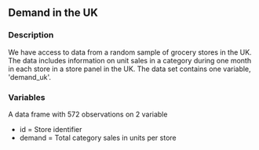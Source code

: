 ## Demand in the UK

### Description

We have access to data from a random sample of grocery stores in the UK. The data includes information on unit sales in a category during one month in each store in a store panel in the UK. The data set contains one variable, 'demand_uk'. 

### Variables

A data frame with 572 observations on 2 variable

* id = Store identifier
* demand = Total category sales in units per store